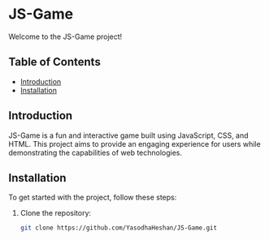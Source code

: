 # JS-Game

Welcome to the JS-Game project!

## Table of Contents

- [Introduction](#introduction)
- [Installation](#installation)

## Introduction

JS-Game is a fun and interactive game built using JavaScript, CSS, and HTML. This project aims to provide an engaging experience for users while demonstrating the capabilities of web technologies.

## Installation

To get started with the project, follow these steps:

1. Clone the repository:
   ```sh
   git clone https://github.com/YasodhaHeshan/JS-Game.git
